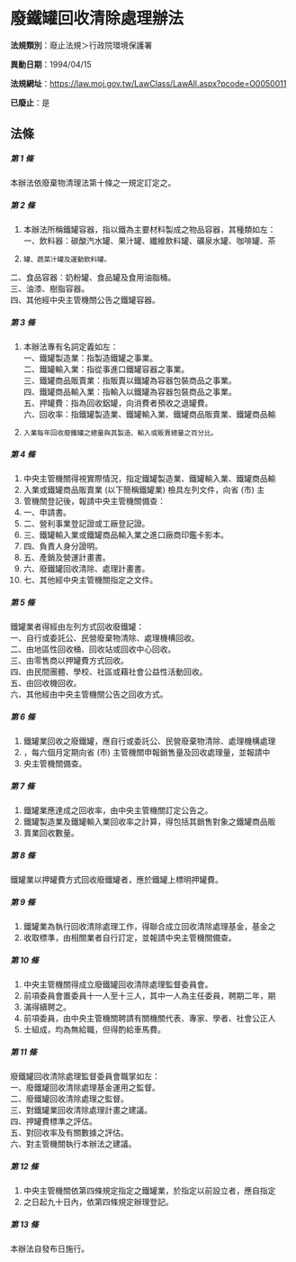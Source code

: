 # 廢鐵罐回收清除處理辦法

**法規類別**：廢止法規＞行政院環境保護署

**異動日期**：1994/04/15  

**法規網址**：https://law.moj.gov.tw/LawClass/LawAll.aspx?pcode=O0050011

**已廢止**：是



## 法條
##### 第 1 條
本辦法依廢棄物清理法第十條之一規定訂定之。

##### 第 2 條
1. 本辦法所稱鐵罐容器，指以鐵為主要材料製成之物品容器，其種類如左：  
一、飲料器：碳酸汽水罐、果汁罐、纖維飲料罐、礦泉水罐、咖啡罐、茶
1.     罐、蔬菜汁罐及運動飲料罐。  
二、食品容器：奶粉罐、食品罐及食用油脂桶。  
三、油漆、樹脂容器。  
四、其他經中央主管機關公告之鐵罐容器。

##### 第 3 條
1. 本辦法專有名詞定義如左：  
一、鐵罐製造業：指製造鐵罐之事業。  
二、鐵罐輸入業：指從事進口鐵罐容器之事業。  
三、鐵罐商品販賣業：指販賣以鐵罐為容器包裝商品之事業。  
四、鐵罐商品輸入業：指輸入以鐵罐為容器包裝商品之事業。  
五、押罐費：指為回收鋁罐，向消費者預收之退罐費。  
六、回收率：指鐵罐製造業、鐵罐輸入業、鐵罐商品販賣業、鐵罐商品輸
1.     入業每年回收廢鐵罐之總量與其製造、輸入或販賣總量之百分比。

##### 第 4 條
1. 中央主管機關得視實際情況，指定鐵罐製造業、鐵罐輸入業、鐵罐商品輸
1. 入業或鐵罐商品販賣業 (以下簡稱鐵罐業) 檢具左列文件，向省 (市) 主
1. 管機關登記後，報請中央主管機關備查：
1. 一、申請書。
1. 二、營利事業登記證或工廠登記證。
1. 三、鐵罐輸入業或鐵罐商品輸入業之進口廠商印鑑卡影本。
1. 四、負責人身分證明。
1. 五、產銷及營運計畫書。
1. 六、廢鐵罐回收清除、處理計畫書。
1. 七、其他經中央主管機關指定之文件。

##### 第 5 條
鐵罐業者得經由左列方式回收廢鐵罐：  
一、自行或委託公、民營廢棄物清除、處理機構回收。  
二、由地區性回收桶、回收站或回收中心回收。  
三、由零售商以押罐費方式回收。  
四、由民間團體、學校、社區或藉社會公益性活動回收。  
五、由回收機回收。  
六、其他經由中央主管機關公告之回收方式。  

##### 第 6 條
1. 鐵罐業回收之廢鐵罐，應自行或委託公、民營廢棄物清除、處理機構處理
1. ，每六個月定期向省 (市) 主管機關申報銷售量及回收處理量，並報請中
1. 央主管機關備查。

##### 第 7 條
1. 鐵罐業應達成之回收率，由中央主管機關訂定公告之。
1. 鐵罐製造業及鐵罐輸入業回收率之計算，得包括其銷售對象之鐵罐商品販
1. 賣業回收數量。

##### 第 8 條
鐵罐業以押罐費方式回收廢鐵罐者，應於鐵罐上標明押罐費。

##### 第 9 條
1. 鐵罐業為執行回收清除處理工作，得聯合成立回收清除處理基金，基金之
1. 收取標準，由相關業者自行訂定，並報請中央主管機關備查。

##### 第 10 條
1. 中央主管機關得成立廢鐵罐回收清除處理監督委員會。
1. 前項委員會置委員十一人至十三人，其中一人為主任委員，聘期二年，期
1. 滿得續聘之。
1. 前項委員，由中央主管機關聘請有關機關代表、專家、學者、社會公正人
1. 士組成，均為無給職，但得酌給車馬費。

##### 第 11 條
廢鐵罐回收清除處理監督委員會職掌如左：  
一、廢鐵罐回收清除處理基金運用之監督。  
二、廢鐵罐回收清除處理之監督。  
三、對鐵罐業回收清除處理計畫之建議。  
四、押罐費標準之評估。  
五、對回收率及有關數據之評估。  
六、對主管機關執行本辦法之建議。  

##### 第 12 條
1. 中央主管機關依第四條規定指定之鐵罐業，於指定以前設立者，應自指定
1. 之日起九十日內，依第四條規定辦理登記。

##### 第 13 條
本辦法自發布日施行。



